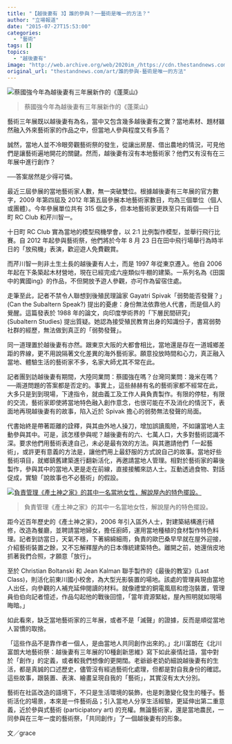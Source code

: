 ```yaml
---
title: "【越後妻有 3】誰的參與？──藝術是唯一的方法？"
author: "立場報道"
date: "2015-07-27T15:53:00"
categories:
  - "藝術"
tags: []
topics:
  - "越後妻有"
image: "http://web.archive.org/web/2020im_/https://cdn.thestandnews.com/media/photos/cache/ch3-1_AFvrd_1200x0.png"
original_url: "thestandnews.com/art/誰的參與-藝術是唯一的方法"
---
```

![蔡國強今年為越後妻有三年展新作的《蓬萊山》](http://web.archive.org/web/2020im_/https://cdn.thestandnews.com/media/photos/cache/ch3-1_AFvrd_1200x0.png)

> 蔡國強今年為越後妻有三年展新作的《蓬萊山》

藝術三年展既以越後妻有為名，當中又包含幾多越後妻有之實？當地素材、題材雖然融入外來藝術家的作品之中，但當地人參與程度又有多高？

誠然，當地人並不冷眼旁觀藝術祭的發生，從讓出房屋、借出農地的情況，可見他們是讓藝術遍地開花的關鍵。然而，越後妻有沒有本地藝術家？他們又有沒有在三年展中進行創作？

──答案居然是少得可憐。

最近三屆參展的當地藝術家人數，無一突破雙位。根據越後妻有三年展的官方數字，2009 年第四屆及 2012 年第五屆參展本地藝術家數目，均為三個單位（個人或團體）。今年參展單位共有 315 個之多，但本地藝術家更跌至只有兩個──十日町 RC Club 和芹川智一。

十日町 RC Club 實為當地的模型飛機學會，以 2:1 比例製作模型，並舉行飛行比賽。自 2012 年起參與藝術祭，他們將於今年 8 月 23 日在田中飛行場舉行為時半日的「放飛機」表演，歡迎遊人免費觀賞。

而芹川智一則非土生土長的越後妻有人士，而是 1997 年從東京遷入。他自 2006 年起在下条築起木材營地，現在已經完成六座類似牛棚的建築。一系列名為《田園中的異國ing》的作品，不但開放予遊人參觀，亦可作為留宿住處。

走筆至此，記者不禁令人聯想到後殖民理論家 Gayatri Spivak「弱勢能否發聲？」(Can the Subaltern Speak?) 提出的憂慮：身份無法依靠他人代書，而是個人的覺醒。這篇發表於 1988 年的論文，向印度學術界的「下層民間研究」 (Subaltern Studies) 提出質疑。她認為接受殖民教育出身的知識份子，書寫弱勢社群的經歷，無法做到真正的「弱勢發聲」。

同一道理置於越後妻有亦然。跟東京大阪的大都會相比，當地還是存在一道城鄉差距的界線，更不用說隔著文化差異的海外藝術家。願意投放時間和心力，真正融入當地、體驗生活的藝術家不多，名家大師尤其不常在此。

記者團到訪越後妻有期間，大陸同業問：蔡國強在嗎？台灣同業問：幾米在嗎？──兩道問題的答案都是否定的。事實上，這些赫赫有名的藝術家都不經常在此，大多只是到到現場，下達指令，就由義工及工作人員負責製作。有限的停駐，有限的交流，藝術家即使將當地特色融入創作意念，也很可能在不及消化的情況下，表面地再現越後妻有的故事，陷入近於 Spivak 擔心的弱勢無法發聲的局面。

代書始終是帶著距離的詮釋，與其由外地人操刀，增加誤讀風險，不如讓當地人主動參與其中。可是，該怎樣參與呢？越後妻有的六、七萬人口，大多對藝術認識不深。要求他們用藝術表達自己，未必是最有效的方法。與其邀請他們「一起藝術」，或許更有意義的方法是，讓他們用上最舒服的方式說自己的故事。當地好些藝術項目，就鄉鎮舊建築進行翻新活化，再邀請當地人管理。相對於藝術家的幕後製作，參與其中的當地人更是走在前線，直接接觸來訪人士。互動透過食物、對話促成，實驗「說故事也不必藝術」的假設。

[![負責管理《產土神之家》的其中一名當地女性，解說屋內的特色擺設。](http://web.archive.org/web/2020im_/https://cdn.thestandnews.com/media/photos/cache/ch3-2_XuS9Q_1200x0.png)](http://web.archive.org/web/20210629032230/https://cdn.thestandnews.com/media/photos/cache/ch3-2_XuS9Q_1200x0.png)

> 負責管理《產土神之家》的其中一名當地女性，解說屋內的特色擺設。

距今近百年歷史的《產土神之家》，2006 年引入區外人士，對建築結構進行繕修，改造為餐廳，並聘請當地婦女，擔任廚師，運用當地種植的食材製作特色料理。記者到訪當日，天氣不穩，下著綿綿細雨，負責的歐巴桑早早就在屋外迎接，介紹藝術裝置之餘，又不忘解釋屋內的日本傳統建築特色。離開之前，她還俏皮地抓著我們合照，才願意「放行」。

至於 Christian Boltanski 和 Jean Kalman 聯手製作的《最後的教室》(Last Class)，則活化前東川國小校舍，為大型光影裝置的場地。該處的管理員現由當地人出任，向參觀的人補充延伸閱讀的材料。就像禮堂的銅電風扇和燈泡裝置，管理員伯伯向記者憶述，作品勾起他的戰後回憶，「當年資源緊絀，屋內照明就如現場晦暗。」

如此看來，缺乏當地藝術家的三年展，或者不是「滅聲」的證據，反而是順從當地人習慣的取捨。

「這些作品不是靠作者一個人，是由當地人共同創作出來的。」北川富朗在《北川富朗大地藝術祭：越後妻有三年展的10種創新思維》寫下如此豪情壯語，當中對於「創作」的定義，或者較我們想像的更開闊。老爺爺老奶奶細說越後妻有的生活，都是真誠的口述歷史，儘管沒有經過藝術化處理，但都是對自我身份的確認。這些故事，跟裝置、表演、繪畫呈現自我的「藝術」，其實沒有太大分別。

藝術在社區改造的語境下，不只是生活環境的裝飾，也是刺激變化發生的種子。藝術活化的場景，本來是一件藝術品；引入當地人分享生活經驗，更延伸出第二重意義，近於參與式藝術 (participatory art) 的充權。無論藝術家，還是當地農民，一同參與在三年一度的藝術祭，「共同創作」了一個越後妻有的形象。

文／grace